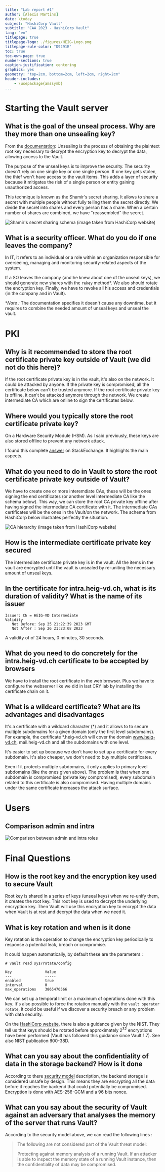 ```yaml
---
title: "Lab report #1"
author: [Alexis Martins]
date: \today
subject: "HashiCorp Vault"
subtitle: "CAA 2023 - HashiCorp Vault"
lang: "en"
titlepage: true
titlepage-logo: ./figures/HEIG-Logo.png
titlepage-rule-color: "D9291B"
toc: true
toc-own-page: true
number-sections: true
caption-justification: centering
graphics: yes
geometry: "top=2cm, bottom=2cm, left=2cm, right=2cm"
header-includes:
    - \usepackage{amssymb}
...
```


# Starting the Vault server

## What is the goal of the unseal process. Why are they more than one unsealing key?

From the [documentation](https://developer.hashicorp.com/vault/docs/concepts/seal):
Unsealing is the process of obtaining the plaintext root key necessary to decrypt the encryption key to decrypt the data, allowing access to the Vault.

The purpose of the unseal keys is to improve the security. The security doesn't rely on one single key or one single person. If one key gets stolen, the thief won't have access to the vault items. This adds a layer of security because it mitigates the risk of a single person or entity gaining unauthorized access.

This technique is known as the Shamir's secret sharing. It allows to share a secret with multiple people without fully telling them the secret directly. We divide the secret into shares and every person has a share. When a certain number of shares are combined, we have "reassembled" the secret.

![Shamir's secret sharing schema (image taken from HashiCorp website)](./figures/shamir.png)

## What is a security officer. What do you do if one leaves the company?

In IT, it refers to an individual or a role within an organization responsible for overseeing, managing and monitoring security-related aspects of the system.

If a SO leaves the company (and he knew about one of the unseal keys), we should generate new shares with the `rekey` method*. We also should rotate the encryption key. Finally, we have to revoke all his access and credentials (in the company and in Vault).

*_Note :_ The documentation specifies it doesn't cause any downtime, but it requires to combine the needed amount of unseal keys and unseal the vault.

# PKI

## Why is it recommended to store the root certificate private key outside of Vault (we did not do this here)?

If the root certificate private key is in the vault, it's also on the network. It could be attacked by anyone. If the private key is compromised, all the certificate below can't be trusted anymore. If the root certificate private key is offline, it can't be attacked anymore through the network. We create intermediate CA which are online to sign the certificates below.


## Where would you typically store the root certificate private key?

On a Hardware Security Module (HSM). As I said previously, these keys are also stored offline to prevent any network attack.

I found this complete [answer](https://security.stackexchange.com/questions/24896/how-do-certification-authorities-store-their-private-root-keys) on StackExchange. It highlights the main aspects.

## What do you need to do in Vault to store the root certificate private key outside of Vault?

We have to create one or more interemdiate CAs, these will be the ones signing the end certificates (or another level intermediate CA like the schema below). This way, we can store the root CA private key offline after having signed the intermediate CA certificate with it. The intermediate CAs certificates will be the ones in the Vault/on the network. The schema from HashiCorp below illustrates perfectly the situation.

![CA hierarchy (image taken from HashiCorp website)](./figures/interCA.png)


## How is the intermediate certificate private key secured

The intermediate certificate private key is in the vault. All the items in the vault are encrypted until the vault is unsealed by re-uniting the necessary amount of unseal keys.

## In the certificate for intra.heig-vd.ch, what is its duration of validity? What is the name of its issuer

```
Issuer: CN = HEIG-VD Intermediate
Validity
   Not Before: Sep 25 21:22:39 2023 GMT
   Not After : Sep 26 21:23:08 2023 
```
A validity of of 24 hours, 0 minutes, 30 seconds.

## What do you need to do concretely for the intra.heig-vd.ch certificate to be accepted by browsers

We have to install the root certificate in the web browser. Plus we have to configure the webserver like we did in last CRY lab by installing the certificate chain on it.

## What is a wildcard certificate? What are its advantages and disadvantages

It's a certificate with a wildcard character (\*) and it allows to to secure multiple subdomains for a given domain (only the first level subdomains).
For example, the certificate \*.heig-vd.ch will cover the domain www.heig-vd.ch, mail.heig-vd.ch and all the subdomains with one level.

It's easier to set up because we don't have to set up a certificate for every subdomain. It's also cheaper, we don't need to buy multiple certificates.

Even if it protects multiple subdomains, it only applies to primary level subdomains (like the ones given above). The problem is that when one subdomain is compromised (private key compromised), every subdomain related to this certificate is also compromised. Having multiple domains under the same certificate increases the attack surface.

# Users

## Comparison admin and intra

![Comparison between admin and intra roles](./figures/comparison.jpg)

# Final Questions

## How is the root key and the encryption key used to secure Vault

Root key is shared in a series of keys (unseal keys) when we re-unify them, it creates the root key.
This root key is used to decrypt the underlying encryption key. Then Vault will use this encryption key to encrypt the data when Vault is at rest and decrypt the data when we need it.

## What is key rotation and when is it done

Key rotation is the operation to change the encryption key periodically to response a potential leak, breach or compromise.

It could happen automatically, by default these are the parameters :

```
# vault read sys/rotate/config

Key               Value
---               -----
enabled           true
interval          0
max_operations    3865470566
``` 

We can set up a temporal limit or a maximum of operations done with this key.
It's also possible to force the rotation manually with the `vault operator rotate`, it could be useful if we discover a security breach or any problem with data security.

On the [HashiCorp website](https://developer.hashicorp.com/vault/docs/internals/rotation), there is also a guidance given by the NIST. They tell us that keys should be rotated before approximately $2^{32}$ encryptions have been performed (Vault has followed this guidance since Vault 1.7). See also NIST publication 800-38D.

## What can you say about the confidentiality of data in the storage backend? How is it done

According to there [security model](https://developer.hashicorp.com/vault/docs/internals/security) description, the backend storage is considered unsafe by design.
This means they are encrypting all the data before it reaches the backend that could potentially be compromised.
Encryption is done with AES-256-GCM and a 96 bits nonce.

## What can you say about the security of Vault against an adversary that analyses the memory of the server that runs Vault?

According to the security model above, we can read the following lines :

>The following are not considered part of the Vault threat model:
>
>Protecting against memory analysis of a running Vault. If an attacker is able to inspect the memory state of a running Vault instance, then the confidentiality of data may be compromised.

